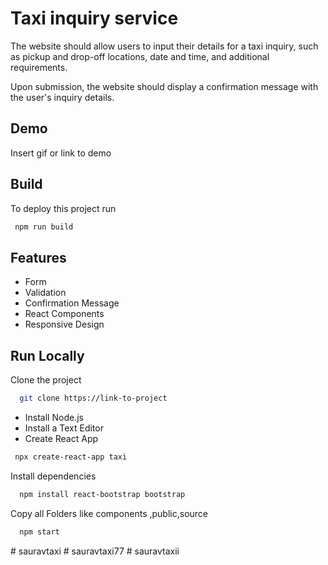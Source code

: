 
# Taxi inquiry service

The
website should allow users to input their details for a taxi inquiry, such as pickup and drop-off
locations, date and time, and additional requirements.

Upon submission, the website should
display a confirmation message with the user's inquiry details.



## Demo

Insert gif or link to demo


## Build

To deploy this project run

```bash
 npm run build
```


## Features

- Form
- Validation
- Confirmation Message
- React Components
- Responsive Design


## Run Locally

Clone the project

```bash
  git clone https://link-to-project
```
- Install Node.js
- Install a Text Editor
- Create React App

```bash
 npx create-react-app taxi
```

Install dependencies

```bash
  npm install react-bootstrap bootstrap
```

Copy all Folders like components ,public,source

```bash
  npm start
```


#   s a u r a v t a x i  
 #   s a u r a v t a x i 7 7  
 #   s a u r a v t a x i i  
 